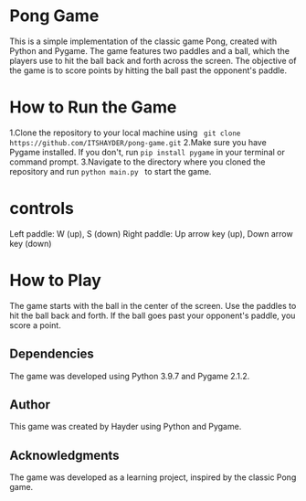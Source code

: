 
# Pong Game
This is a simple implementation of the classic game Pong, created with Python and Pygame. The game features two paddles and a ball, which the players use to hit the ball back and forth across the screen. The objective of the game is to score points by hitting the ball past the opponent's paddle.


# How to Run the Game

1.Clone the repository to your local machine using ``` git clone https://github.com/ITSHAYDER/pong-game.git```
2.Make sure you have Pygame installed. If you don't, run ```pip install pygame``` in your terminal or command prompt.
3.Navigate to the directory where you cloned the repository and run ```python main.py ``` to start the game.
# controls
Left paddle: W (up), S (down)
Right paddle: Up arrow key (up), Down arrow key (down)
# How to Play
The game starts with the ball in the center of the screen.
Use the paddles to hit the ball back and forth.
If the ball goes past your opponent's paddle, you score a point.

## Dependencies
The game was developed using Python 3.9.7 and Pygame 2.1.2.

## Author
This game was created by Hayder using Python and Pygame.

## Acknowledgments
The game was developed as a learning project, inspired by the classic Pong game.


 
